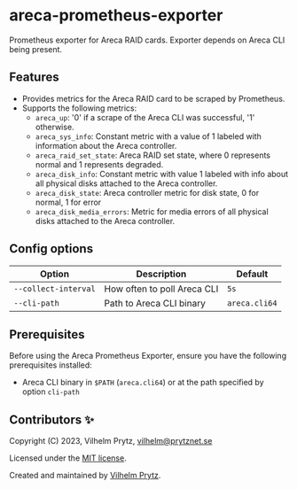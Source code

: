 # areca-prometheus-exporter

Prometheus exporter for Areca RAID cards. Exporter depends on Areca CLI being present.

## Features

- Provides metrics for the Areca RAID card to be scraped by Prometheus.
- Supports the following metrics:
  - `areca_up`: '0' if a scrape of the Areca CLI was successful, '1' otherwise.
  - `areca_sys_info`: Constant metric with a value of 1 labeled with information about the Areca controller.
  - `areca_raid_set_state`: Areca RAID set state, where 0 represents normal and 1 represents degraded.
  - `areca_disk_info`: Constant metric with value 1 labeled with info about all physical disks attached to the Areca controller.
  - `areca_disk_state`: Areca controller metric for disk state, 0 for normal, 1 for error
  - `areca_disk_media_errors`: Metric for media errors of all physical disks attached to the Areca controller.

## Config options

| Option               | Description                 | Default       |
| -------------------- | --------------------------- | ------------- |
| `--collect-interval` | How often to poll Areca CLI | `5s`          |
| `--cli-path`         | Path to Areca CLI binary    | `areca.cli64` |

## Prerequisites

Before using the Areca Prometheus Exporter, ensure you have the following prerequisites installed:

- Areca CLI binary in `$PATH` (`areca.cli64`) or at the path specified by option `cli-path`

## Contributors ✨

Copyright (C) 2023, Vilhelm Prytz, <vilhelm@prytznet.se>

Licensed under the [MIT license](LICENSE).

Created and maintained by [Vilhelm Prytz](https://github.com/vilhelmprytz).
